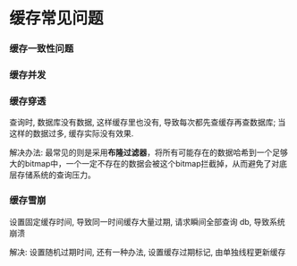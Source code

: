 # 缓存常见问题

### 缓存一致性问题

### 缓存并发

### 缓存穿透

查询时, 数据库没有数据, 这样缓存里也没有, 导致每次都先查缓存再查数据库; 当这样的数据过多, 缓存实际没有效果.

解决办法: 最常见的则是采用**布隆过滤器**，将所有可能存在的数据哈希到一个足够大的bitmap中，一个一定不存在的数据会被这个bitmap拦截掉，从而避免了对底层存储系统的查询压力。

### 缓存雪崩

设置固定缓存时间, 导致同一时间缓存大量过期, 请求瞬间全部查询 db, 导致系统崩溃

解决: 设置随机过期时间, 还有一种办法, 设置缓存过期标记, 由单独线程更新缓存




